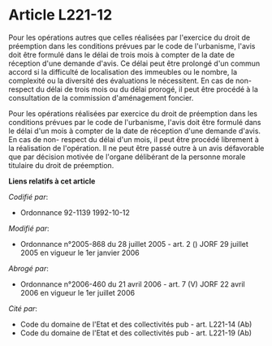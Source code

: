 # Article L221-12

Pour les opérations autres que celles réalisées par l'exercice du droit de préemption dans les conditions prévues par le code
de l'urbanisme, l'avis doit être formulé dans le délai de trois mois à compter de la date de réception d'une demande d'avis.
Ce délai peut être prolongé d'un commun accord si la difficulté de localisation des immeubles ou le nombre, la complexité ou
la diversité des évaluations le nécessitent. En cas de non-respect du délai de trois mois ou du délai prorogé, il peut être
procédé à la consultation de la commission d'aménagement foncier.

Pour les opérations réalisées par exercice du droit de préemption dans les conditions prévues par le code de l'urbanisme,
l'avis doit être formulé dans le délai d'un mois à compter de la date de réception d'une demande d'avis. En cas de non-
respect du délai d'un mois, il peut être procédé librement à la réalisation de l'opération. Il ne peut être passé outre à un
avis défavorable que par décision motivée de l'organe délibérant de la personne morale titulaire du droit de préemption.

**Liens relatifs à cet article**

_Codifié par_:

  - Ordonnance 92-1139 1992-10-12

_Modifié par_:

  - Ordonnance n°2005-868 du 28 juillet 2005 - art. 2 () JORF 29 juillet 2005 en vigueur le 1er janvier 2006

_Abrogé par_:

  - Ordonnance n°2006-460 du 21 avril 2006 - art. 7 (V) JORF 22 avril 2006 en vigueur le 1er juillet 2006

_Cité par_:

  - Code du domaine de l'Etat et des collectivités pub - art. L221-14 (Ab)
  - Code du domaine de l'Etat et des collectivités pub - art. L221-19 (Ab)
